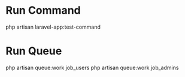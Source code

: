 # Run Command
php artisan laravel-app:test-command

# Run Queue
php artisan queue:work job_users
php artisan queue:work job_admins
